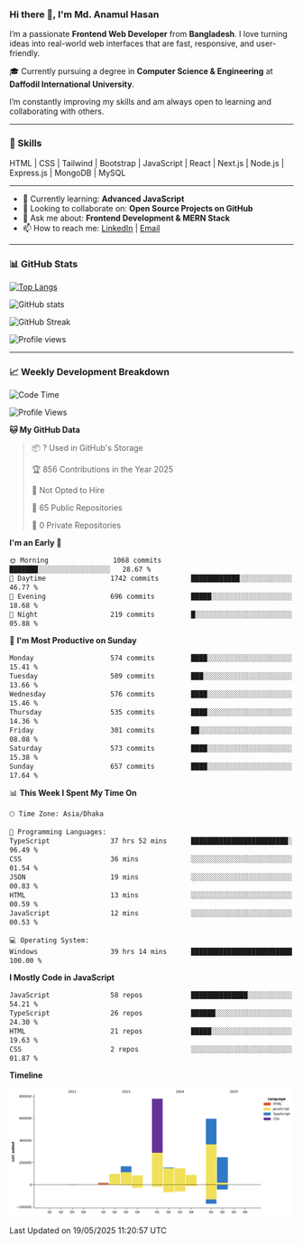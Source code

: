 ### Hi there 👋, I'm Md. Anamul Hasan

I’m a passionate **Frontend Web Developer** from **Bangladesh**. I love turning ideas into real-world web interfaces that are fast, responsive, and user-friendly.

🎓 Currently pursuing a degree in **Computer Science & Engineering** at **Daffodil International University**.

I’m constantly improving my skills and am always open to learning and collaborating with others.

---

### 🚀 Skills
HTML | CSS | Tailwind | Bootstrap | JavaScript | React | Next.js | Node.js | Express.js | MongoDB | MySQL 

---

- 🌱 Currently learning: **Advanced JavaScript**
- 👯 Looking to collaborate on: **Open Source Projects on GitHub**
- 💬 Ask me about: **Frontend Development & MERN Stack**
- 📫 How to reach me: [LinkedIn](https://www.linkedin.com/in/mdanamulhasan201) | [Email](mailto:anamulhasan3625@gmail.com)

---

### 📊 GitHub Stats

[![Top Langs](https://github-readme-stats.vercel.app/api/top-langs/?username=mdanamulhasan201&layout=compact)](https://github.com/anuraghazra/github-readme-stats)

![GitHub stats](https://github-readme-stats.vercel.app/api?username=mdanamulhasan201&show_icons=true&count_private=true&theme=tokyonight)

![GitHub Streak](https://streak-stats.demolab.com?user=mdanamulhasan201&theme=tokyonight)

![Profile views](https://gpvc.arturio.dev/mdanamulhasan201)

---

### 📈 Weekly Development Breakdown

<!--START_SECTION:waka-->
![Code Time](http://img.shields.io/badge/Code%20Time-144%20hrs%2019%20mins-blue)

![Profile Views](http://img.shields.io/badge/Profile%20Views-0-blue)

**🐱 My GitHub Data** 

> 📦 ? Used in GitHub's Storage 
 > 
> 🏆 856 Contributions in the Year 2025
 > 
> 🚫 Not Opted to Hire
 > 
> 📜 65 Public Repositories 
 > 
> 🔑 0 Private Repositories 
 > 
**I'm an Early 🐤** 

```text
🌞 Morning                1068 commits        ███████░░░░░░░░░░░░░░░░░░   28.67 % 
🌆 Daytime                1742 commits        ████████████░░░░░░░░░░░░░   46.77 % 
🌃 Evening                696 commits         █████░░░░░░░░░░░░░░░░░░░░   18.68 % 
🌙 Night                  219 commits         █░░░░░░░░░░░░░░░░░░░░░░░░   05.88 % 
```
📅 **I'm Most Productive on Sunday** 

```text
Monday                   574 commits         ████░░░░░░░░░░░░░░░░░░░░░   15.41 % 
Tuesday                  509 commits         ███░░░░░░░░░░░░░░░░░░░░░░   13.66 % 
Wednesday                576 commits         ████░░░░░░░░░░░░░░░░░░░░░   15.46 % 
Thursday                 535 commits         ████░░░░░░░░░░░░░░░░░░░░░   14.36 % 
Friday                   301 commits         ██░░░░░░░░░░░░░░░░░░░░░░░   08.08 % 
Saturday                 573 commits         ████░░░░░░░░░░░░░░░░░░░░░   15.38 % 
Sunday                   657 commits         ████░░░░░░░░░░░░░░░░░░░░░   17.64 % 
```


📊 **This Week I Spent My Time On** 

```text
🕑︎ Time Zone: Asia/Dhaka

💬 Programming Languages: 
TypeScript               37 hrs 52 mins      ████████████████████████░   96.49 % 
CSS                      36 mins             ░░░░░░░░░░░░░░░░░░░░░░░░░   01.54 % 
JSON                     19 mins             ░░░░░░░░░░░░░░░░░░░░░░░░░   00.83 % 
HTML                     13 mins             ░░░░░░░░░░░░░░░░░░░░░░░░░   00.59 % 
JavaScript               12 mins             ░░░░░░░░░░░░░░░░░░░░░░░░░   00.53 % 

💻 Operating System: 
Windows                  39 hrs 14 mins      █████████████████████████   100.00 % 
```

**I Mostly Code in JavaScript** 

```text
JavaScript               58 repos            ██████████████░░░░░░░░░░░   54.21 % 
TypeScript               26 repos            ██████░░░░░░░░░░░░░░░░░░░   24.30 % 
HTML                     21 repos            █████░░░░░░░░░░░░░░░░░░░░   19.63 % 
CSS                      2 repos             ░░░░░░░░░░░░░░░░░░░░░░░░░   01.87 % 
```



**Timeline**

![Lines of Code chart](https://raw.githubusercontent.com/mdanamulhasan201/mdanamulhasan201/main/assets/bar_graph.png)


 Last Updated on 19/05/2025 11:20:57 UTC
<!--END_SECTION:waka-->
